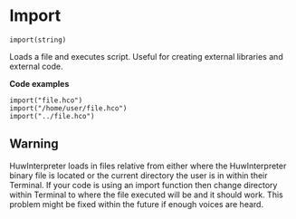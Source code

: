 # Import
`import(string)`

Loads a file and executes script. Useful for creating external libraries and external code.

**Code examples**
```
import("file.hco")
import("/home/user/file.hco")
import("../file.hco")
```
## Warning
HuwInterpreter loads in files relative from either where the HuwInterpreter binary file is located or the current directory the user is in within their Terminal. If your code is using an import function then change directory within Terminal to where the file executed will be and it should work. This problem might be fixed within the future if enough voices are heard.
